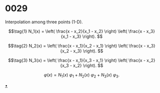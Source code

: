 # 0029
Interpolation among three points (1-D).

$$\tag{1}
N_1(x) = \left( \frac{x - x_2}{x_1 - x_2} \right) \left( \frac{x - x_3}{x_1 - x_3} \right).
$$

$$\tag{2}
N_2(x) = \left( \frac{x - x_1}{x_2 - x_1} \right) \left( \frac{x - x_3}{x_2 - x_3} \right).
$$

$$\tag{3}
N_3(x) = \left( \frac{x - x_1}{x_3 - x_1} \right) \left( \frac{x - x_2}{x_3 - x_2} \right).
$$

$$\tag{4}
\varphi(x) = N_1(x) \ \varphi_1 + N_2(x) \ \varphi_2 + N_3(x) \ \varphi_3.
$$


[&bull;](README.md)
